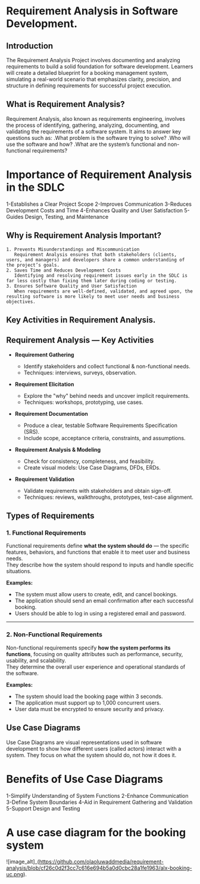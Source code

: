 # Requirement Analysis in Software Development.

## Introduction
The Requirement Analysis Project involves documenting and analyzing requirements to build a solid foundation for software development. Learners will create a detailed blueprint for a booking management system, simulating a real-world scenario that emphasizes clarity, precision, and structure in defining requirements for successful project execution.

## What is Requirement Analysis?
Requirement Analysis, also known as requirements engineering, involves the process of identifying, gathering, analyzing, documenting, and validating the requirements of a software system. It aims to answer key questions such as:
    .What problem is the software trying to solve?
    .Who will use the software and how?
    .What are the system’s functional and non-functional requirements?

# Importance of Requirement Analysis in the SDLC
 1-Establishes a Clear Project Scope
 2-Improves Communication
 3-Reduces Development Costs and Time
 4-Enhances Quality and User Satisfaction
 5-Guides Design, Testing, and Maintenance

 ## Why is Requirement Analysis Important?
    1. Prevents Misunderstandings and Miscommunication
       Requirement Analysis ensures that both stakeholders (clients, users, and managers) and developers share a common understanding of          the project’s goals.
    2. Saves Time and Reduces Development Costs
       Identifying and resolving requirement issues early in the SDLC is far less costly than fixing them later during coding or testing.
    3. Ensures Software Quality and User Satisfaction
       When requirements are well-defined, validated, and agreed upon, the resulting software is more likely to meet user needs and business objectives.

## Key Activities in Requirement Analysis.

## Requirement Analysis — Key Activities

- **Requirement Gathering**
  - Identify stakeholders and collect functional & non-functional needs.
  - Techniques: interviews, surveys, observation.

- **Requirement Elicitation**
  - Explore the "why" behind needs and uncover implicit requirements.
  - Techniques: workshops, prototyping, use cases.

- **Requirement Documentation**
  - Produce a clear, testable Software Requirements Specification (SRS).
  - Include scope, acceptance criteria, constraints, and assumptions.

- **Requirement Analysis & Modeling**
  - Check for consistency, completeness, and feasibility.
  - Create visual models: Use Case Diagrams, DFDs, ERDs.

- **Requirement Validation**
  - Validate requirements with stakeholders and obtain sign-off.
  - Techniques: reviews, walkthroughs, prototypes, test-case alignment.

## Types of Requirements

### 1. Functional Requirements
Functional requirements define **what the system should do** — the specific features, behaviors, and functions that enable it to meet user and business needs.  
They describe how the system should respond to inputs and handle specific situations.

**Examples:**
- The system must allow users to create, edit, and cancel bookings.  
- The application should send an email confirmation after each successful booking.  
- Users should be able to log in using a registered email and password.  

---

### 2. Non-Functional Requirements
Non-functional requirements specify **how the system performs its functions**, focusing on quality attributes such as performance, security, usability, and scalability.  
They determine the overall user experience and operational standards of the software.

**Examples:**
- The system should load the booking page within 3 seconds.  
- The application must support up to 1,000 concurrent users.  
- User data must be encrypted to ensure security and privacy.

## Use Case Diagrams
Use Case Diagrams are visual representations used in software development to show how different users (called actors) interact with a system. They focus on what the system should do, not how it does it.

# Benefits of Use Case Diagrams
1-Simplify Understanding of System Functions
2-Enhance Communication
3-Define System Boundaries
4-Aid in Requirement Gathering and Validation
5-Support Design and Testing

# A use case diagram for the booking system

![image_alt]_(https://github.com/olaoluwaddmedia/requirement-analysis/blob/cf26c0d2f3cc7c616e694b5a0d0cbc28a1fe1963/alx-booking-uc.png).






